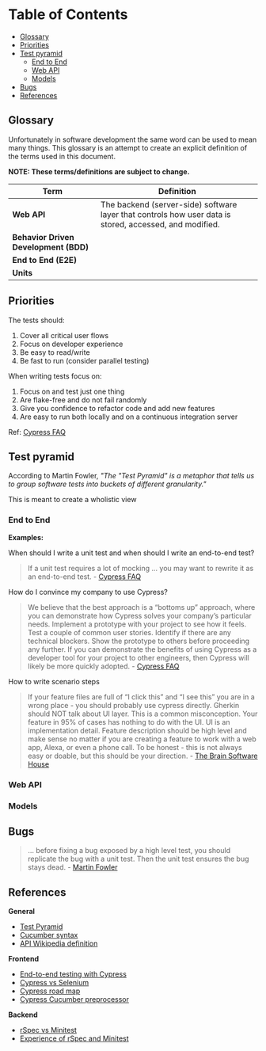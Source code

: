 # Table of Contents

- [Glossary](#glossary)
- [Priorities](#priorities)
- [Test pyramid](#test-pyramid)
  - [End to End](#end-to-end)
  - [Web API](#web-api)
  - [Models](#models)
- [Bugs](#bugs)
- [References](#references)

## Glossary

Unfortunately in software development the same word can be used to mean many things. 
This glossary is an attempt to create an explicit definition of the terms used in this document. 

**NOTE: These terms/definitions are subject to change.**

| Term                                  | Definition                                                                                              |
| ------------------------------------- | ------------------------------------------------------------------------------------------------------- |
| **Web API**                           | The backend (server-side) software layer that controls how user data is stored, accessed, and modified. |
| **Behavior Driven Development (BDD)** |
| **End to End (E2E)**                  |
| **Units**                             |
  
## Priorities

The tests should:

1. Cover all critical user flows
1. Focus on developer experience
1. Be easy to read/write
1. Be fast to run (consider parallel testing)

When writing tests focus on:

1. Focus on and test just one thing
1. Are flake-free and do not fail randomly
1. Give you confidence to refactor code and add new features
1. Are easy to run both locally and on a continuous integration server

Ref: [Cypress FAQ](https://docs.cypress.io/faq/questions/general-questions-faq.html#When-should-I-write-a-unit-test-and-when-should-I-write-an-end-to-end-test)

## Test pyramid

According to Martin Fowler, *"The "Test Pyramid" is a metaphor that tells us to group software tests into buckets of different granularity."*

This is meant to create a wholistic view 

### End to End

**Examples:**

When should I write a unit test and when should I write an end-to-end test?

> If a unit test requires a lot of mocking ... you may want to rewrite it as an end-to-end test. - [Cypress FAQ](https://docs.cypress.io/faq/questions/general-questions-faq.html#When-should-I-write-a-unit-test-and-when-should-I-write-an-end-to-end-test)

How do I convince my company to use Cypress?

> We believe that the best approach is a “bottoms up” approach, where you can demonstrate how Cypress solves your company’s particular needs. Implement a prototype with your project to see how it feels. Test a couple of common user stories. Identify if there are any technical blockers. Show the prototype to others before proceeding any further. If you can demonstrate the benefits of using Cypress as a developer tool for your project to other engineers, then Cypress will likely be more quickly adopted. - [Cypress FAQ](https://docs.cypress.io/faq/questions/general-questions-faq.html#How-do-I-convince-my-company-to-use-Cypress)

How to write scenario steps

> If your feature files are full of “I click this” and “I see this” you are in a wrong place - you should probably use cypress directly. Gherkin should NOT talk about UI layer. This is a common misconception. Your feature in 95% of cases has nothing to do with the UI. UI is an implementation detail. Feature description should be high level and make sense no matter if you are creating a feature to work with a web app, Alexa, or even a phone call. To be honest - this is not always easy or doable, but this should be your direction. - [The Brain Software House](https://thebrain.pro/blog/Cypress-Cucumber-Preprocessor-Update)

### Web API

### Models

## Bugs

> ... before fixing a bug exposed by a high level test, you should replicate the bug with a unit test. Then the unit test ensures the bug stays dead. - [Martin Fowler](https://martinfowler.com/bliki/TestPyramid.html)

## References

**General**

- [Test Pyramid](https://martinfowler.com/articles/practical-test-pyramid.html)
- [Cucumber syntax](https://cucumber.io/docs/gherkin/reference)
- [API Wikipedia definition](https://en.wikipedia.org/wiki/Application_programming_interface)

**Frontend**

- [End-to-end testing with Cypress](https://www.monterail.com/blog/end-to-end-testing-with-cypress)
- [Cypress vs Selenium](https://automationrhapsody.com/cypress-vs-selenium-end-era)
- [Cypress road map](https://docs.cypress.io/guides/references/roadmap.html#Test-Runner)
- [Cypress Cucumber preprocessor](https://github.com/TheBrainFamily/cypress-cucumber-preprocessor)

**Backend**

- [rSpec vs Minitest](https://dev.to/truggeri/rspec-or-minitest-for-testing-rails-apps-42fi)
- [Experience of rSpec and Minitest](https://tenderlovemaking.com/2015/01/23/my-experience-with-minitest-and-rspec.html)
